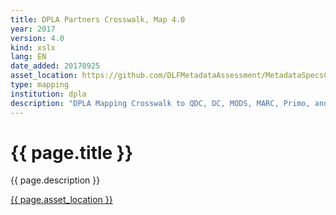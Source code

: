 ```yaml
---
title: DPLA Partners Crosswalk, Map 4.0
year: 2017
version: 4.0
kind: xslx
lang: EN
date_added: 20170925
asset_location: https://github.com/DLFMetadataAssessment/MetadataSpecsClearinghouse/blob/master/assets/data/DPLAMAP4Crosswalks_09182017.xlsx
type: mapping
institution: dpla
description: "DPLA Mapping Crosswalk to QDC, DC, MODS, MARC, Primo, and others."
---
```


<h1>{{ page.title }}</h1>

{{ page.description }}

<a href="{{ page.asset_location }}">{{ page.asset_location }}</a>
